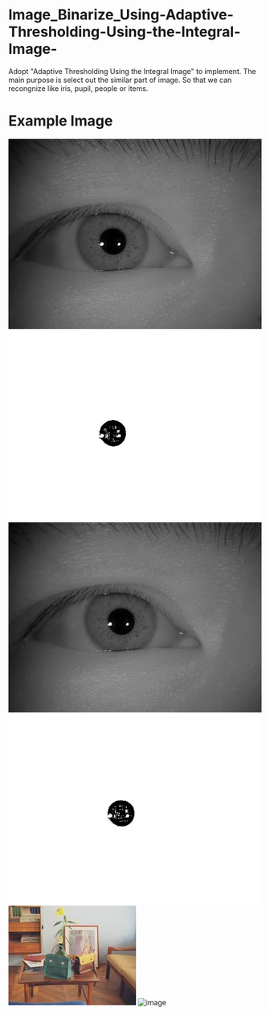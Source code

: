 # Image_Binarize_Using-Adaptive-Thresholding-Using-the-Integral-Image-
Adopt "Adaptive Thresholding Using the Integral Image" to implement.
The main purpose is select out the similar part of image. So that we can recongnize like iris, pupil, people or items.

# Example Image
![image](/000_00.jpg)
![image](/Processed_000_00.jpg)
![image](/000_01.jpg)
![image](/Processed_000_01.jpg)
![image](/bag.jpg)
![image](/Processed_bag)
